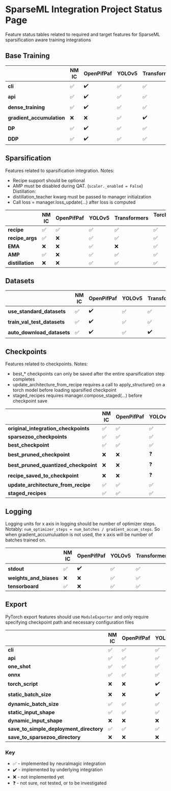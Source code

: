 #  SparseML Integration Project Status Page
Feature status tables related to required and target features for SparseML sparsification aware training integrations

## Base Training


|                           | NM IC              | OpenPifPaf         | YOLOv5             | Transformers       | Torchvision IC     |
| ------------------------- | ------------------ | ------------------ | ------------------ | ------------------ | ------------------ |
| **cli**                   | :white_check_mark: | :heavy_check_mark: | :white_check_mark: | :white_check_mark: | :white_check_mark: |
| **api**                   | :white_check_mark: | :heavy_check_mark: | :white_check_mark: | :white_check_mark: | :white_check_mark: |
| **dense_training**        | :white_check_mark: | :heavy_check_mark: | :white_check_mark: | :white_check_mark: | :white_check_mark: |
| **gradient_accumulation** | :x:                | :x:                | :white_check_mark: | :heavy_check_mark: | :white_check_mark: |
| **DP**                    | :white_check_mark: | :heavy_check_mark: | :white_check_mark: | :white_check_mark: | :white_check_mark: |
| **DDP**                   | :white_check_mark: | :heavy_check_mark: | :white_check_mark: | :white_check_mark: | :white_check_mark: |

## Sparsification
Features related to sparsification integration. Notes: 
* Recipe support should be optional
* AMP must be disabled during QAT. (`scaler._enabled = False`)
Distillation:
* distillation_teacher kwarg must be passed to manager initialzation
* Call loss = manager.loss_update(...) after loss is computed

|                  | NM IC              | OpenPifPaf         | YOLOv5             | Transformers       | Torchvision IC     |
| ---------------- | ------------------ | ------------------ | ------------------ | ------------------ | ------------------ |
| **recipe**       | :white_check_mark: | :white_check_mark: | :white_check_mark: | :white_check_mark: | :white_check_mark: |
| **recipe_args**  | :white_check_mark: | :x:                | :white_check_mark: | :white_check_mark: | :white_check_mark: |
| **EMA**          | :x:                | :x:                | :white_check_mark: | :x:                | :white_check_mark: |
| **AMP**          | :white_check_mark: | :x:                | :white_check_mark: | :white_check_mark: | :white_check_mark: |
| **distillation** | :x:                | :x:                | :white_check_mark: | :white_check_mark: | :white_check_mark: |

## Datasets


|                             | NM IC              | OpenPifPaf         | YOLOv5             | Transformers       | Torchvision IC     |
| --------------------------- | ------------------ | ------------------ | ------------------ | ------------------ | ------------------ |
| **use_standard_datasets**   | :white_check_mark: | :heavy_check_mark: | :white_check_mark: | :white_check_mark: | :white_check_mark: |
| **train_val_test_datasets** | :white_check_mark: | :heavy_check_mark: | :white_check_mark: | :white_check_mark: | :white_check_mark: |
| **auto_download_datasets**  | :white_check_mark: | :heavy_check_mark: | :white_check_mark: | :heavy_check_mark: | :x:                |

## Checkpoints
Features related to checkpoints. Notes: 
* best_* checkpoints can only be saved after the entire sparsification step completes
* update_architecture_from_recipe requires a call to apply_structure() on a torch model before loading sparsified checkpoint
* staged_recipes requires manager.compose_staged(...) before checkpoint save

|                                      | NM IC              | OpenPifPaf         | YOLOv5             | Transformers       | Torchvision IC     |
| ------------------------------------ | ------------------ | ------------------ | ------------------ | ------------------ | ------------------ |
| **original_integration_checkpoints** | :white_check_mark: | :white_check_mark: | :white_check_mark: | :white_check_mark: | :white_check_mark: |
| **sparsezoo_checkpoints**            | :white_check_mark: | :white_check_mark: | :white_check_mark: | :white_check_mark: | :white_check_mark: |
| **best_checkpoint**                  | :white_check_mark: | :white_check_mark: | :white_check_mark: | :white_check_mark: | :white_check_mark: |
| **best_pruned_checkpoint**           | :x:                | :x:                | :question:         | :x:                | :x:                |
| **best_pruned_quantized_checkpoint** | :x:                | :x:                | :question:         | :x:                | :x:                |
| **recipe_saved_to_checkpoint**       | :x:                | :x:                | :question:         | :x:                | :x:                |
| **update_architecture_from_recipe**  | :white_check_mark: | :white_check_mark: | :white_check_mark: | :white_check_mark: | :white_check_mark: |
| **staged_recipes**                   | :white_check_mark: | :white_check_mark: | :white_check_mark: | :white_check_mark: | :white_check_mark: |

## Logging
Logging units for x axis in logging should be number of optimizer steps. Notably: `num_optimizer_steps = num_batches / gradient_accum_steps`. So when gradient_accumuluation is not used, the x axis will be number of batches trained on.

|                        | NM IC              | OpenPifPaf         | YOLOv5             | Transformers       | Torchvision IC     |
| ---------------------- | ------------------ | ------------------ | ------------------ | ------------------ | ------------------ |
| **stdout**             | :white_check_mark: | :heavy_check_mark: | :white_check_mark: | :white_check_mark: | :white_check_mark: |
| **weights_and_biases** | :x:                | :x:                | :white_check_mark: | :white_check_mark: | :white_check_mark: |
| **tensorboard**        | :white_check_mark: | :x:                | :white_check_mark: | :white_check_mark: | :white_check_mark: |

## Export
PyTorch export features should use `ModuleExporter` and only require specifying checkpoint path and necessary configuration files

|                                         | NM IC              | OpenPifPaf         | YOLOv5             | Transformers       | Torchvision IC     |
| --------------------------------------- | ------------------ | ------------------ | ------------------ | ------------------ | ------------------ |
| **cli**                                 | :white_check_mark: | :white_check_mark: | :white_check_mark: | :white_check_mark: | :white_check_mark: |
| **api**                                 | :white_check_mark: | :white_check_mark: | :white_check_mark: | :white_check_mark: | :white_check_mark: |
| **one_shot**                            | :white_check_mark: | :white_check_mark: | :white_check_mark: | :white_check_mark: | :white_check_mark: |
| **onnx**                                | :white_check_mark: | :white_check_mark: | :white_check_mark: | :white_check_mark: | :white_check_mark: |
| **torch_script**                        | :x:                | :x:                | :heavy_check_mark: | :x:                | :x:                |
| **static_batch_size**                   | :x:                | :x:                | :heavy_check_mark: | :x:                | :x:                |
| **dynamic_batch_size**                  | :white_check_mark: | :white_check_mark: | :white_check_mark: | :white_check_mark: | :white_check_mark: |
| **static_input_shape**                  | :white_check_mark: | :white_check_mark: | :white_check_mark: | :white_check_mark: | :white_check_mark: |
| **dynamic_input_shape**                 | :x:                | :x:                | :x:                | :x:                | :x:                |
| **save_to_simple_deployment_directory** | :white_check_mark: | :white_check_mark: | :white_check_mark: | :white_check_mark: | :white_check_mark: |
| **save_to_sparsezoo_directory**         | :x:                | :x:                | :x:                | :x:                | :x:                |

### Key
 * :white_check_mark: - implemented by neuralmagic integration
 * :heavy_check_mark: - implemented by underlying integration
 * :x: - not implemented yet
 * :question: - not sure, not tested, or to be investigated